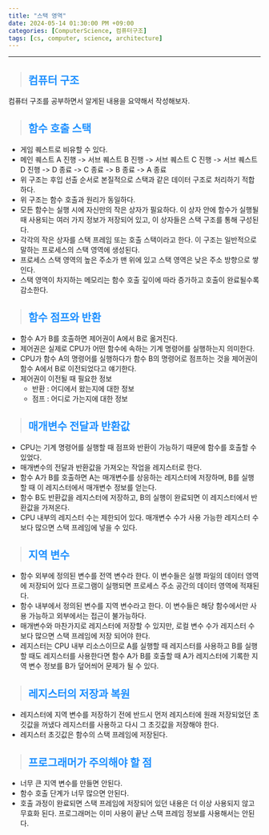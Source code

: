 ```yaml
---
title: "스택 영역"
date: 2024-05-14 01:30:00 PM +09:00
categories: [ComputerScience, 컴퓨터구조]
tags: [cs, computer, science, architecture]
---
```

***

>## <span style='color:#1E90FF'>컴퓨터 구조</span>
컴퓨터 구조를 공부하면서 알게된 내용을 요약해서 작성해보자. <br>

>## <span style='color:#1E90FF'>함수 호출 스택</span>
- 게임 퀘스트로 비유할 수 있다. <br>
- 메인 퀘스트 A 진행 -> 서브 퀘스트 B 진행 -> 서브 퀘스트 C 진행 -> 서브 퀘스트 D 진행 -> D 종료 -> C 종료 -> B 종료 -> A 종료 <br>
- 위 구조는 후입 선출 순서로 본질적으로 스택과 같은 데이터 구조로 처리하기 적합하다. <br>
- 위 구조는 함수 호출과 원리가 동일하다. <br>
- 모든 함수는 실행 시에 자신만의 작은 상자가 필요하다. 이 상자 안에 함수가 실행될 때 사용되는 여러 가지 정보가 저장되어 있고, 이 상자들은 스택 구조를 통해 구성된다. <br>
- 각각의 작은 상자를 스택 프레임 또는 호출 스택이라고 한다. 이 구조는 일반적으로 말하는 프로세스의 스택 영역에 생성된다. <br>
- 프로세스 스택 영역의 높은 주소가 맨 위에 있고 스택 영역은 낮은 주소 방향으로 쌓인다. <br>
- 스택 영역이 차지하는 메모리는 함수 호출 깊이에 따라 증가하고 호출이 완료될수록 감소한다. <br>

>## <span style='color:#1E90FF'>함수 점프와 반환</span>
- 함수 A가 B를 호출하면 제어권이 A에서 B로 옮겨진다. <br>
- 제어권은 실제로 CPU가 어떤 함수에 속하는 기계 명령어를 실행하는지 의미한다. <br>
- CPU가 함수 A의 명령어를 실행하다가 함수 B의 명령어로 점프하는 것을 제어권이 함수 A에서 B로 이전되었다고 얘기한다. <br>
- 제어권이 이전될 때 필요한 정보
    - 반환 : 어디에서 왔는지에 대한 정보
    - 점프 : 어디로 가는지에 대한 정보

>## <span style='color:#1E90FF'>매개변수 전달과 반환값</span>
- CPU는 기계 명령어를 실행할 때 점프와 반환이 가능하기 때문에 함수를 호출할 수 있었다. <br>
- 매개변수의 전달과 반환값을 가져오는 작업을 레지스터로 한다. <br>
- 함수 A가 B를 호출하면 A는 매개변수를 상응하는 레지스터에 저장하며, B를 실행할 때 이 레지스터에서 매개변수 정보를 얻는다. <br>
- 함수 B도 반환값을 레지스터에 저장하고, B의 실행이 완료되면 이 레지스터에서 반환값을 가져온다. <br>
- CPU 내부의 레지스터 수는 제한되어 있다. 매개변수 수가 사용 가능한 레지스터 수보다 많으면 스택 프레임에 넣을 수 있다. <br>

>## <span style='color:#1E90FF'>지역 변수</span>
- 함수 외부에 정의된 변수를 전역 변수라 한다. 이 변수들은 실행 파일의 데이터 영역에 저장되어 있다 프로그램이 실행되면 프로세스 주소 공간의 데이터 영역에 적재된다. <br>
- 함수 내부에서 정의된 변수를 지역 변수라고 한다. 이 변수들은 해당 함수에서만 사용 가능하고 외부에서는 접근이 불가능하다. <br>
- 매개변수와 마찬가지로 레지스터에 저장할 수 있지만, 로컬 변수 수가 레지스터 수보다 많으면 스택 프레임에 저장 되어야 한다. <br>
- 레지스터는 CPU 내부 리소스이므로 A를 실행할 때 레지스터를 사용하고 B를 실행할 때도 레지스터를 사용한다면 함수 A가 B를 호출할 때 A가 레지스터에 기록한 지역 변수 정보를 B가 덮어씌어 문제가 될 수 있다. <br>

>## <span style='color:#1E90FF'>레지스터의 저장과 복원</span>
- 레지스터에 지역 변수를 저장하기 전에 반드시 먼저 레지스터에 원래 저장되었던 초깃값을 꺼냈다 레지스터를 사용하고 다시 그 초깃값을 저장해야 한다. <br>
- 레지스터 초깃값은 함수의 스택 프레임에 저장된다. <br>

>## <span style='color:#1E90FF'>프로그래머가 주의해야 할 점</span>
- 너무 큰 지역 변수를 만들면 안된다. <br>
- 함수 호출 단계가 너무 많으면 안된다. <br>
- 호출 과정이 완료되면 스택 프레임에 저장되어 있던 내용은 더 이상 사용되지 않고 무효화 된다. 프로그래머는 이미 사용이 끝난 스택 프레임 정보를 사용해서는 안된다. <br>